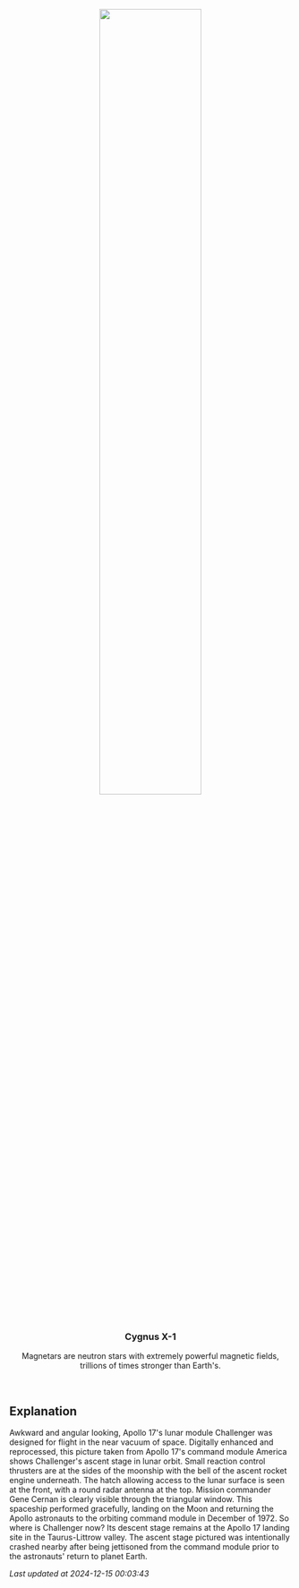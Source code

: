 <p align='center'>
    <img src='https://apod.nasa.gov/apod/image/2412/AS17-149-22859-2v2SmlWmk1024.jpg' width='60%' />
    <h3 align="center">Cygnus X-1</h3>
    <p align="center">Magnetars are neutron stars with extremely powerful magnetic fields, trillions of times stronger than Earth's.</p>
</p>
<br/>

Explanation
--
Awkward and angular looking, Apollo 17's lunar module Challenger was designed for flight in the near vacuum of space.  Digitally enhanced and reprocessed, this picture taken from Apollo 17's command module America shows Challenger's ascent stage in lunar orbit. Small reaction control thrusters are at the sides of the moonship with the bell of the ascent rocket engine underneath. The hatch allowing access to the lunar surface is seen at the front, with a round radar antenna at the top. Mission commander Gene Cernan is clearly visible through the triangular window. This spaceship performed gracefully, landing on the Moon and returning the Apollo astronauts to the orbiting command module in December of 1972. So where is Challenger now? Its descent stage remains at the Apollo 17 landing site in the Taurus-Littrow valley. The ascent stage pictured was intentionally crashed nearby after being jettisoned from the command module prior to the astronauts' return to planet Earth.


*Last updated at 2024-12-15 00:03:43*
